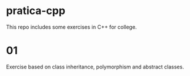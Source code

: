 # pratica-cpp
This repo includes some exercises in C++ for college.

# 01

Exercise based on class inheritance, polymorphism and abstract classes.
